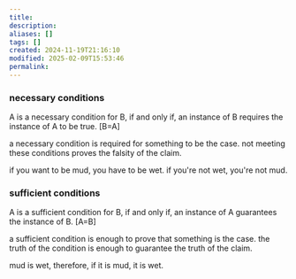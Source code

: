 ```yaml
---
title: 
description: 
aliases: []
tags: []
created: 2024-11-19T21:16:10
modified: 2025-02-09T15:53:46
permalink:
---
```


### necessary conditions

A is a necessary condition for B, if and only if, an instance of B requires the instance of A to be true. [B=A]

a necessary condition is required for something to be the case. not meeting these conditions proves the falsity of the claim.

if you want to be mud, you have to be wet. if you're not wet, you're not mud.

### sufficient conditions

A is a sufficient condition for B, if and only if, an instance of A guarantees the instance of B. [A=B]

a sufficient condition is enough to prove that something is the case. the truth of the condition is enough to guarantee the truth of the claim.

mud is wet, therefore, if it is mud, it is wet.
